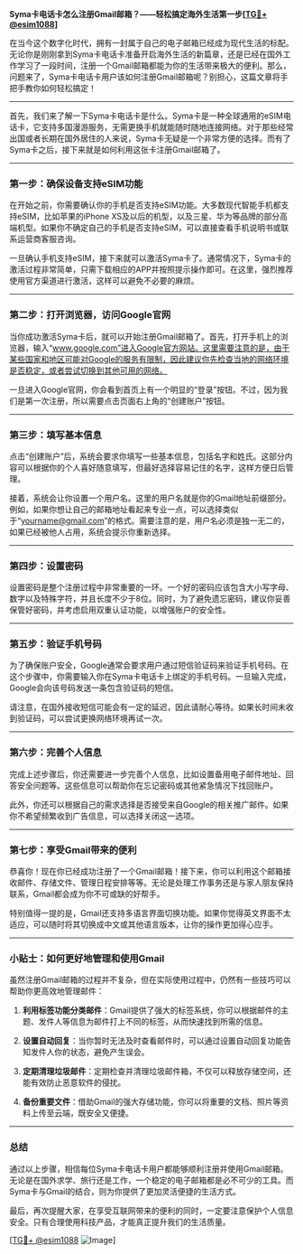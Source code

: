 **Syma卡电话卡怎么注册Gmail邮箱？——轻松搞定海外生活第一步[[TG💪+ @esim1088](https://t.me/s/esim1088)]**

在当今这个数字化时代，拥有一封属于自己的电子邮箱已经成为现代生活的标配。无论你是刚刚拿到Syma卡电话卡准备开启海外生活的新篇章，还是已经在国外工作学习了一段时间，注册一个Gmail邮箱都能为你的生活带来极大的便利。那么，问题来了，Syma卡电话卡用户该如何注册Gmail邮箱呢？别担心，这篇文章将手把手教你如何轻松搞定！

---

首先，我们来了解一下Syma卡电话卡是什么。Syma卡是一种全球通用的eSIM电话卡，它支持多国漫游服务，无需更换手机就能随时随地连接网络。对于那些经常出国或者长期在国外居住的人来说，Syma卡无疑是一个非常方便的选择。而有了Syma卡之后，接下来就是如何利用这张卡注册Gmail邮箱了。

---

### **第一步：确保设备支持eSIM功能**
在开始之前，你需要确认你的手机是否支持eSIM功能。大多数现代智能手机都支持eSIM，比如苹果的iPhone XS及以后的机型，以及三星、华为等品牌的部分高端机型。如果你不确定自己的手机是否支持eSIM，可以直接查看手机说明书或联系运营商客服咨询。

一旦确认手机支持eSIM，接下来就可以激活Syma卡了。通常情况下，Syma卡的激活过程非常简单，只需下载相应的APP并按照提示操作即可。在这里，强烈推荐使用官方渠道进行激活，这样可以避免不必要的麻烦。

---

### **第二步：打开浏览器，访问Google官网**
当你成功激活Syma卡后，就可以开始注册Gmail邮箱了。首先，打开手机上的浏览器，输入“www.google.com”进入Google官方网站。这里需要注意的是，由于某些国家和地区可能对Google的服务有限制，因此建议你先检查当地的网络环境是否稳定，或者尝试切换到其他可用的网络。

一旦进入Google官网，你会看到首页上有一个明显的“登录”按钮。不过，因为我们是第一次注册，所以需要点击页面右上角的“创建账户”按钮。

---

### **第三步：填写基本信息**
点击“创建账户”后，系统会要求你填写一些基本信息，包括名字和姓氏。这部分内容可以根据你的个人喜好随意填写，但最好选择容易记住的名字，这样方便日后管理。

接着，系统会让你设置一个用户名。这里的用户名就是你的Gmail地址前缀部分。例如，如果你想让自己的邮箱地址看起来专业一点，可以选择类似于“yourname@gmail.com”的格式。需要注意的是，用户名必须是独一无二的，如果已经被他人占用，系统会提示你重新选择。

---

### **第四步：设置密码**
设置密码是整个注册过程中非常重要的一环。一个好的密码应该包含大小写字母、数字以及特殊字符，并且长度不少于8位。同时，为了避免遗忘密码，建议你妥善保管好密码，并考虑启用双重认证功能，以增强账户的安全性。

---

### **第五步：验证手机号码**
为了确保账户安全，Google通常会要求用户通过短信验证码来验证手机号码。在这个步骤中，你需要输入你在Syma卡电话卡上绑定的手机号码。一旦输入完成，Google会向该号码发送一条包含验证码的短信。

请注意，在国外接收短信可能会有一定的延迟，因此请耐心等待。如果长时间未收到验证码，可以尝试更换网络环境再试一次。

---

### **第六步：完善个人信息**
完成上述步骤后，你还需要进一步完善个人信息，比如设置备用电子邮件地址、回答安全问题等。这些信息可以帮助你在忘记密码或其他紧急情况下找回账户。

此外，你还可以根据自己的需求选择是否接受来自Google的相关推广邮件。如果你不希望频繁收到广告信息，可以选择关闭这一选项。

---

### **第七步：享受Gmail带来的便利**
恭喜你！现在你已经成功注册了一个Gmail邮箱！接下来，你可以利用这个邮箱接收邮件、存储文件、管理日程安排等等。无论是处理工作事务还是与家人朋友保持联系，Gmail都会成为你不可或缺的好帮手。

特别值得一提的是，Gmail还支持多语言界面切换功能。如果你觉得英文界面不太适应，可以随时将其切换成中文或其他语言版本，让你的操作更加得心应手。

---

### **小贴士：如何更好地管理和使用Gmail**
虽然注册Gmail邮箱的过程并不复杂，但在实际使用过程中，仍然有一些技巧可以帮助你更高效地管理邮件：

1. **利用标签功能分类邮件**：Gmail提供了强大的标签系统，你可以根据邮件的主题、发件人等信息为邮件打上不同的标签，从而快速找到所需的信息。
   
2. **设置自动回复**：当你暂时无法及时查看邮件时，可以通过设置自动回复功能告知发件人你的状态，避免产生误会。
   
3. **定期清理垃圾邮件**：定期检查并清理垃圾邮件箱，不仅可以释放存储空间，还能有效防止恶意软件的侵扰。

4. **备份重要文件**：借助Gmail的强大存储功能，你可以将重要的文档、照片等资料上传至云端，既安全又便捷。

---

### **总结**
通过以上步骤，相信每位Syma卡电话卡用户都能够顺利注册并使用Gmail邮箱。无论是在国外求学、旅行还是工作，一个稳定的电子邮箱都是必不可少的工具。而Syma卡与Gmail的结合，则为你提供了更加灵活便捷的生活方式。

最后，再次提醒大家，在享受互联网带来的便利的同时，一定要注意保护个人信息安全。只有合理使用科技产品，才能真正提升我们的生活质量。

[[TG💪+ @esim1088](https://t.me/s/esim1088) ![Image](https://i.postimg.cc/4NQfJmqS/Snipaste-2025-05-13-00-14-12.png)]